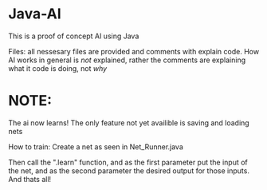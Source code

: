 # Java-AI
This is a proof of concept AI using Java

Files: all nessesary files are provided and comments with explain code. 
How AI works in general is *not* explained, rather the comments are explaining what it code is doing, not *why*
 
# NOTE:
The ai now learns! The only feature not yet availible is saving and loading nets

How to train:
 Create a net as seen in Net_Runner.java
 
 Then call the ".learn" function, and as the first parameter put the input of the net, and as the second parameter the desired output for those inputs. And thats all!
